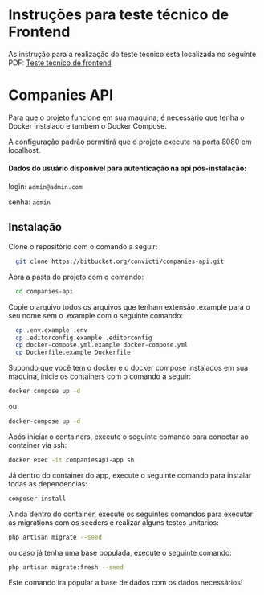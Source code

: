 # Instruções para teste técnico de Frontend

As instrução para a realização do teste técnico esta localizada no seguinte PDF:
[Teste técnico de frontend](./docs/InstruçõesTesteTécnicoFrontend.pdf)

# Companies API

Para que o projeto funcione em sua maquina, é necessário que tenha o Docker instalado e também o Docker Compose.

A configuração padrão permitirá que o projeto execute na porta 8080 em localhost.


#### Dados do usuário disponível para autenticação na api pós-instalação:

login: `admin@admin.com`

senha: `admin`

## Instalação

Clone o repositório com o comando a seguir:

```bash
  git clone https://bitbucket.org/convicti/companies-api.git
```

Abra a pasta do projeto com o comando:

```bash
  cd companies-api
```

Copie o arquivo todos os arquivos que tenham extensão .example para o seu nome sem o .example com o seguinte comando:

```bash
  cp .env.example .env
  cp .editorconfig.example .editorconfig
  cp docker-compose.yml.example docker-compose.yml
  cp Dockerfile.example Dockerfile
```

Supondo que você tem o docker e o docker compose instalados em sua maquina, inicie os containers com o comando a seguir:

```bash
docker compose up -d
```

ou

```bash
docker-compose up -d
```

Após iniciar o containers, execute o seguinte comando para conectar ao container via ssh:

```bash
docker exec -it companiesapi-app sh
```

Já dentro do container do app, execute o seguinte comando para instalar todas as dependencias:

```bash
composer install
```

Ainda dentro do container, execute os seguintes comandos para executar as migrations com os seeders e realizar alguns testes unitarios:

```bash
php artisan migrate --seed
```

ou caso já tenha uma base populada, execute o seguinte comando:

```bash
php artisan migrate:fresh --seed
```

Este comando ira popular a base de dados com os dados necessários!
